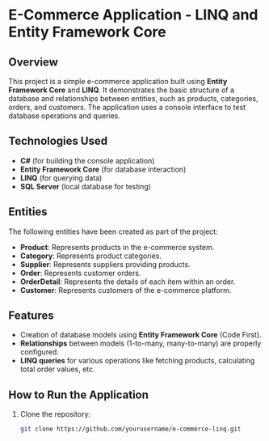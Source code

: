 # E-Commerce Application - LINQ and Entity Framework Core

## Overview

This project is a simple e-commerce application built using **Entity Framework Core** and **LINQ**. It demonstrates the basic structure of a database and relationships between entities, such as products, categories, orders, and customers. The application uses a console interface to test database operations and queries.

## Technologies Used

- **C#** (for building the console application)
- **Entity Framework Core** (for database interaction)
- **LINQ** (for querying data)
- **SQL Server** (local database for testing)

## Entities

The following entities have been created as part of the project:

- **Product**: Represents products in the e-commerce system.
- **Category**: Represents product categories.
- **Supplier**: Represents suppliers providing products.
- **Order**: Represents customer orders.
- **OrderDetail**: Represents the details of each item within an order.
- **Customer**: Represents customers of the e-commerce platform.

## Features

- Creation of database models using **Entity Framework Core** (Code First).
- **Relationships** between models (1-to-many, many-to-many) are properly configured.
- **LINQ queries** for various operations like fetching products, calculating total order values, etc.
  
## How to Run the Application

1. Clone the repository:
   ```bash
   git clone https://github.com/yourusername/e-commerce-linq.git
